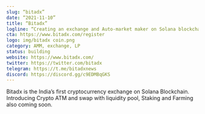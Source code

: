 ```yaml
---
slug: “bitadx”
date: “2021-11-10”
title: “Bitadx”
logline: “Creating an exchange and Auto-market maker on Solana blockchain.”
cta: https://www.bitadx.com/register
logo: img/bitadx coin.png
category: AMM, exchange, LP
status: building
website: https://www.bitadx.com/
twitter: https://twitter.com/bitadx
telegram: https://t.me/bitadxnews
discord: https://discord.gg/c9EDMBqGKS
---
```


Bitadx is the India’s first cryptocurrency exchange on Solana Blockchain. Introducing Crypto ATM and swap with liquidity pool, Staking and Farming also coming soon.